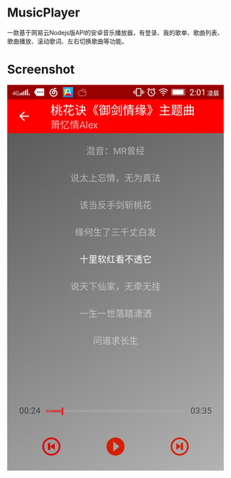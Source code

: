 # MusicPlayer
一款基于网易云Nodejs版API的安卓音乐播放器，有登录、我的歌单、歌曲列表、歌曲播放、滚动歌词、左右切换歌曲等功能。
# Screenshot
![](https://github.com/hdychi/MusicPlayer/blob/master/screenshot/Screenshot_20180222-020107-535.jpg)
